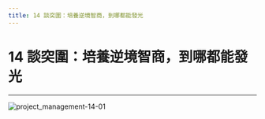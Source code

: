 ```yaml
---
title: 14 談突圍：培養逆境智商，到哪都能發光
---
```

 
# 14 談突圍：培養逆境智商，到哪都能發光
---

![project_management-14-01](/public/docFubon/project_management/project_management-14-01.png)
